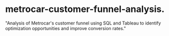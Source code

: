 # metrocar-customer-funnel-analysis.
"Analysis of Metrocar's customer funnel using SQL and Tableau to identify optimization opportunities and improve conversion rates."
